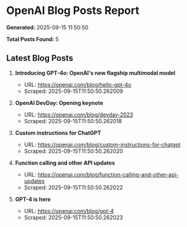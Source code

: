 # OpenAI Blog Posts Report

**Generated:** 2025-09-15 11:50:50

**Total Posts Found:** 5

## Latest Blog Posts

1. **Introducing GPT-4o: OpenAI's new flagship multimodal model**
   - URL: https://openai.com/blog/hello-gpt-4o
   - Scraped: 2025-09-15T11:50:50.262009

2. **OpenAI DevDay: Opening keynote**
   - URL: https://openai.com/blog/devday-2023
   - Scraped: 2025-09-15T11:50:50.262018

3. **Custom instructions for ChatGPT**
   - URL: https://openai.com/blog/custom-instructions-for-chatgpt
   - Scraped: 2025-09-15T11:50:50.262020

4. **Function calling and other API updates**
   - URL: https://openai.com/blog/function-calling-and-other-api-updates
   - Scraped: 2025-09-15T11:50:50.262022

5. **GPT-4 is here**
   - URL: https://openai.com/blog/gpt-4
   - Scraped: 2025-09-15T11:50:50.262023


